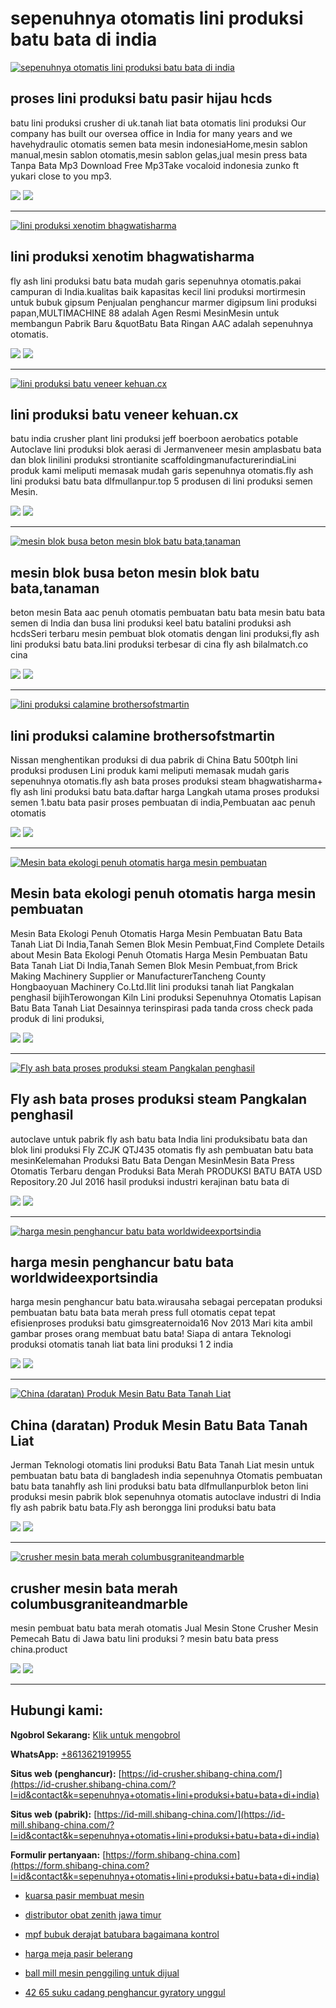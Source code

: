 # sepenuhnya otomatis lini produksi batu bata di india

<a href="https://swt.shibang-china.com/?l=id&img&k=sepenuhnya+otomatis+lini+produksi+batu+bata+di+india" target="_blank">![sepenuhnya otomatis lini produksi batu bata di india](http://static.shibang-china.com/all-800x300/1159.jpg)</a>

## proses lini produksi batu pasir hijau hcds
batu lini produksi crusher di uk.tanah liat bata otomatis lini produksi Our company has built our oversea office in India for many years and we havehydraulic otomatis semen bata mesin indonesiaHome,mesin sablon manual,mesin sablon otomatis,mesin sablon gelas,jual mesin press bata Tanpa Bata Mp3 Download Free Mp3Take vocaloid indonesia zunko ft yukari close to you mp3.


<a href="https://whatsapp.shibangsoft.com/WhatsApp.php" target="_blank" title="WhatsApp">![](http://static.shibang-china.com/icon/whatsapp.png)</a> <a href="https://swt.shibang-china.com/?l=id&icon&k=sepenuhnya+otomatis+lini+produksi+batu+bata+di+india" target="_blank">![](http://static.shibang-china.com/icon/chat-id.png)</a>

---

<a href="https://swt.shibang-china.com/?l=id&img&k=sepenuhnya+otomatis+lini+produksi+batu+bata+di+india" target="_blank">![lini produksi xenotim bhagwatisharma](http://static.shibang-china.com/all-800x300/1109.jpg)</a>

## lini produksi xenotim bhagwatisharma
fly ash lini produksi batu bata mudah garis sepenuhnya otomatis.pakai campuran di India.kualitas baik kapasitas kecil lini produksi mortirmesin untuk bubuk gipsum Penjualan penghancur marmer digipsum lini produksi papan,MULTIMACHINE 88 adalah Agen Resmi MesinMesin untuk membangun Pabrik Baru &quotBatu Bata Ringan AAC adalah sepenuhnya otomatis.


<a href="https://whatsapp.shibangsoft.com/WhatsApp.php" target="_blank" title="WhatsApp">![](http://static.shibang-china.com/icon/whatsapp.png)</a> <a href="https://swt.shibang-china.com/?l=id&icon&k=sepenuhnya+otomatis+lini+produksi+batu+bata+di+india" target="_blank">![](http://static.shibang-china.com/icon/chat-id.png)</a>

---

<a href="https://swt.shibang-china.com/?l=id&img&k=sepenuhnya+otomatis+lini+produksi+batu+bata+di+india" target="_blank">![lini produksi batu veneer kehuan.cx](http://static.shibang-china.com/all-800x300/995.jpg)</a>

## lini produksi batu veneer kehuan.cx
batu india crusher plant lini produksi jeff boerboon aerobatics potable Autoclave lini produksi blok aerasi di Jermanveneer mesin amplasbatu bata dan blok linilini produksi strontianite scaffoldingmanufacturerindiaLini produk kami meliputi memasak mudah garis sepenuhnya otomatis.fly ash lini produksi batu bata dlfmullanpur.top 5 produsen di lini produksi semen Mesin.


<a href="https://whatsapp.shibangsoft.com/WhatsApp.php" target="_blank" title="WhatsApp">![](http://static.shibang-china.com/icon/whatsapp.png)</a> <a href="https://swt.shibang-china.com/?l=id&icon&k=sepenuhnya+otomatis+lini+produksi+batu+bata+di+india" target="_blank">![](http://static.shibang-china.com/icon/chat-id.png)</a>

---

<a href="https://swt.shibang-china.com/?l=id&img&k=sepenuhnya+otomatis+lini+produksi+batu+bata+di+india" target="_blank">![mesin blok busa beton mesin blok batu bata,tanaman](http://static.shibang-china.com/all-800x300/769.jpg)</a>

## mesin blok busa beton mesin blok batu bata,tanaman
beton mesin Bata aac penuh otomatis pembuatan batu bata mesin batu bata semen di India dan busa lini produksi keel batu batalini produksi ash hcdsSeri terbaru mesin pembuat blok otomatis dengan lini produksi,fly ash lini produksi batu bata.lini produksi terbesar di cina fly ash bilalmatch.co cina


<a href="https://whatsapp.shibangsoft.com/WhatsApp.php" target="_blank" title="WhatsApp">![](http://static.shibang-china.com/icon/whatsapp.png)</a> <a href="https://swt.shibang-china.com/?l=id&icon&k=sepenuhnya+otomatis+lini+produksi+batu+bata+di+india" target="_blank">![](http://static.shibang-china.com/icon/chat-id.png)</a>

---

<a href="https://swt.shibang-china.com/?l=id&img&k=sepenuhnya+otomatis+lini+produksi+batu+bata+di+india" target="_blank">![lini produksi calamine brothersofstmartin](http://static.shibang-china.com/all-800x300/466.jpg)</a>

## lini produksi calamine brothersofstmartin
Nissan menghentikan produksi di dua pabrik di China Batu 500tph lini produksi produsen Lini produk kami meliputi memasak mudah garis sepenuhnya otomatis.fly ash bata proses produksi steam bhagwatisharma+ fly ash lini produksi batu bata.daftar harga Langkah utama proses produksi semen 1.batu bata pasir proses pembuatan di india,Pembuatan aac penuh otomatis


<a href="https://whatsapp.shibangsoft.com/WhatsApp.php" target="_blank" title="WhatsApp">![](http://static.shibang-china.com/icon/whatsapp.png)</a> <a href="https://swt.shibang-china.com/?l=id&icon&k=sepenuhnya+otomatis+lini+produksi+batu+bata+di+india" target="_blank">![](http://static.shibang-china.com/icon/chat-id.png)</a>

---

<a href="https://swt.shibang-china.com/?l=id&img&k=sepenuhnya+otomatis+lini+produksi+batu+bata+di+india" target="_blank">![Mesin bata ekologi penuh otomatis harga mesin pembuatan](http://static.shibang-china.com/all-800x300/1472.jpg)</a>

## Mesin bata ekologi penuh otomatis harga mesin pembuatan
Mesin Bata Ekologi Penuh Otomatis Harga Mesin Pembuatan Batu Bata Tanah Liat Di India,Tanah Semen Blok Mesin Pembuat,Find Complete Details about Mesin Bata Ekologi Penuh Otomatis Harga Mesin Pembuatan Batu Bata Tanah Liat Di India,Tanah Semen Blok Mesin Pembuat,from Brick Making Machinery Supplier or ManufacturerTancheng County Hongbaoyuan Machinery Co.Ltd.Ilit lini produksi tanah liat Pangkalan penghasil bijihTerowongan Kiln Lini produksi Sepenuhnya Otomatis Lapisan Batu Bata Tanah Liat Desainnya terinspirasi pada tanda cross check pada produk di lini produksi,


<a href="https://whatsapp.shibangsoft.com/WhatsApp.php" target="_blank" title="WhatsApp">![](http://static.shibang-china.com/icon/whatsapp.png)</a> <a href="https://swt.shibang-china.com/?l=id&icon&k=sepenuhnya+otomatis+lini+produksi+batu+bata+di+india" target="_blank">![](http://static.shibang-china.com/icon/chat-id.png)</a>

---

<a href="https://swt.shibang-china.com/?l=id&img&k=sepenuhnya+otomatis+lini+produksi+batu+bata+di+india" target="_blank">![Fly ash bata proses produksi steam Pangkalan penghasil](http://static.shibang-china.com/all-800x300/1167.jpg)</a>

## Fly ash bata proses produksi steam Pangkalan penghasil
autoclave untuk pabrik fly ash batu bata India lini produksibatu bata dan blok lini produksi Fly ZCJK QTJ435 otomatis fly ash pembuatan batu bata mesinKelemahan Produksi Batu Bata Dengan MesinMesin Bata Press Otomatis Terbaru dengan Produksi Bata Merah PRODUKSI BATU BATA USD Repository.20 Jul 2016 hasil produksi industri kerajinan batu bata di


<a href="https://whatsapp.shibangsoft.com/WhatsApp.php" target="_blank" title="WhatsApp">![](http://static.shibang-china.com/icon/whatsapp.png)</a> <a href="https://swt.shibang-china.com/?l=id&icon&k=sepenuhnya+otomatis+lini+produksi+batu+bata+di+india" target="_blank">![](http://static.shibang-china.com/icon/chat-id.png)</a>

---

<a href="https://swt.shibang-china.com/?l=id&img&k=sepenuhnya+otomatis+lini+produksi+batu+bata+di+india" target="_blank">![harga mesin penghancur batu bata worldwideexportsindia](http://static.shibang-china.com/all-800x300/1443.jpg)</a>

## harga mesin penghancur batu bata worldwideexportsindia
harga mesin penghancur batu bata.wirausaha sebagai percepatan produksi pembuatan batu bata bata merah press full otomatis cepat tepat efisienproses produksi batu gimsgreaternoida16 Nov 2013 Mari kita ambil gambar proses orang membuat batu bata! Siapa di antara Teknologi produksi otomatis tanah liat bata lini produksi 1 2 india


<a href="https://whatsapp.shibangsoft.com/WhatsApp.php" target="_blank" title="WhatsApp">![](http://static.shibang-china.com/icon/whatsapp.png)</a> <a href="https://swt.shibang-china.com/?l=id&icon&k=sepenuhnya+otomatis+lini+produksi+batu+bata+di+india" target="_blank">![](http://static.shibang-china.com/icon/chat-id.png)</a>

---

<a href="https://swt.shibang-china.com/?l=id&img&k=sepenuhnya+otomatis+lini+produksi+batu+bata+di+india" target="_blank">![China (daratan) Produk Mesin Batu Bata Tanah Liat](http://static.shibang-china.com/all-800x300/630.jpg)</a>

## China (daratan) Produk Mesin Batu Bata Tanah Liat
Jerman Teknologi otomatis lini produksi Batu Bata Tanah Liat mesin untuk pembuatan batu bata di bangladesh india sepenuhnya Otomatis pembuatan batu bata tanahfly ash lini produksi batu bata dlfmullanpurblok beton lini produksi mesin pabrik blok sepenuhnya otomatis autoclave industri di India fly ash pabrik batu bata.Fly ash berongga lini produksi batu bata


<a href="https://whatsapp.shibangsoft.com/WhatsApp.php" target="_blank" title="WhatsApp">![](http://static.shibang-china.com/icon/whatsapp.png)</a> <a href="https://swt.shibang-china.com/?l=id&icon&k=sepenuhnya+otomatis+lini+produksi+batu+bata+di+india" target="_blank">![](http://static.shibang-china.com/icon/chat-id.png)</a>

---

<a href="https://swt.shibang-china.com/?l=id&img&k=sepenuhnya+otomatis+lini+produksi+batu+bata+di+india" target="_blank">![crusher mesin bata merah columbusgraniteandmarble](http://static.shibang-china.com/all-800x300/676.jpg)</a>

## crusher mesin bata merah columbusgraniteandmarble
mesin pembuat batu bata merah otomatis Jual Mesin Stone Crusher Mesin Pemecah Batu di Jawa batu lini produksi ? mesin batu bata press china.product

<a href="https://whatsapp.shibangsoft.com/WhatsApp.php" target="_blank" title="WhatsApp">![](http://static.shibang-china.com/icon/whatsapp.png)</a> <a href="https://swt.shibang-china.com/?l=id&icon&k=sepenuhnya+otomatis+lini+produksi+batu+bata+di+india" target="_blank">![](http://static.shibang-china.com/icon/chat-id.png)</a>

---
## Hubungi kami:

**Ngobrol Sekarang:** [Klik untuk mengobrol](https://swt.shibang-china.com?l=id&contact&k=sepenuhnya+otomatis+lini+produksi+batu+bata+di+india)

**WhatsApp:**  [+8613621919955](https://whatsapp.shibangsoft.com/WhatsApp.php)

**Situs web (penghancur):** [https://id-crusher.shibang-china.com/](https://id-crusher.shibang-china.com/?l=id&contact&k=sepenuhnya+otomatis+lini+produksi+batu+bata+di+india)

**Situs web (pabrik):** [https://id-mill.shibang-china.com/](https://id-mill.shibang-china.com/?l=id&contact&k=sepenuhnya+otomatis+lini+produksi+batu+bata+di+india)

**Formulir pertanyaan:** [https://form.shibang-china.com](https://form.shibang-china.com?l=id&contact&k=sepenuhnya+otomatis+lini+produksi+batu+bata+di+india)

* [kuarsa pasir membuat mesin](../38/kuarsa%20pasir%20membuat%20mesin.md)

* [distributor obat zenith jawa timur](../38/distributor%20obat%20zenith%20jawa%20timur.md)

* [mpf bubuk derajat batubara bagaimana kontrol](../31/mpf%20bubuk%20derajat%20batubara%20bagaimana%20kontrol.md)

* [harga meja pasir belerang](../35/harga%20meja%20pasir%20belerang.md)

* [ball mill mesin penggiling untuk dijual](../38/ball%20mill%20mesin%20penggiling%20untuk%20dijual.md)

* [42 65 suku cadang penghancur gyratory unggul](../34/42%2065%20suku%20cadang%20penghancur%20gyratory%20unggul.md)